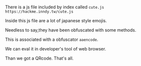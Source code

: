There is a js file included by index called `cute.js`
`https://hackme.inndy.tw/cute.js`

Inside this js file are a lot of japanese style emojis.

Needless to say,they have been obfuscated with some methods.

This is associated with a obfuscator `aaencode`.

We can eval it in developer's tool of web browser.

Than we got a QRcode. That's all.

